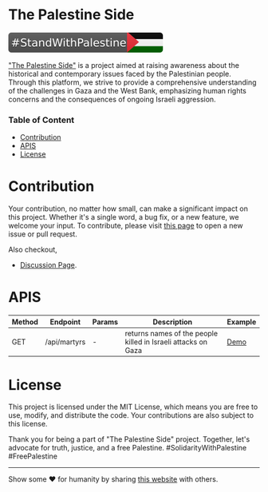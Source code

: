 # The Palestine Side

![Stand With Palestine](https://raw.githubusercontent.com/22mahmoud/StandWithPalestine/main/public/StandWithPalestine.svg)

["The Palestine Side"](https://www.palestineside.site/) is a project aimed at raising awareness about the historical and contemporary issues faced by the Palestinian people. Through this platform, we strive to provide a comprehensive understanding of the challenges in Gaza and the West Bank, emphasizing human rights concerns and the consequences of ongoing Israeli aggression.


### Table of Content

- [Contribution](#contribution)
- [APIS](#apis)
- [License](#license)


# Contribution

Your contribution, no matter how small, can make a significant impact on this project. Whether it's a single word, a bug fix, or a new feature, we welcome your input. To contribute, please visit [this page](https://github.com/Zain-ul-din/The-Palestinian-Side/issues/new/choose) to open a new issue or pull request.

Also checkout,

- [Discussion Page](https://github.com/Zain-ul-din/The-Palestinian-Side/discussions).

# APIS

<table>
    <thead>
        <tr>
            <th>Method</th>
            <th>Endpoint</th>
            <th>Params</th>
            <th>Description</th>
            <th>Example</th>
        </tr>
    </thead>
    <tbody>
        <tr>
            <td>GET</td>
            <td>/api/martyrs</td>
            <td>-</td>
            <td>returns names of the people killed in Israeli attacks on Gaza</td>
            <td><a href="https://www.palestineside.site/api/martyrs">Demo</a></td>
        </tr>
    </tbody>
</table>

# License

This project is licensed under the MIT License, which means you are free to use, modify, and distribute the code. Your contributions are also subject to this license.

Thank you for being a part of "The Palestine Side" project. Together, let's advocate for truth, justice, and a free Palestine. #SolidarityWithPalestine #FreePalestine

----------------


Show some ❤️ for humanity by sharing [this website](https://www.palestineside.site/) with others.
